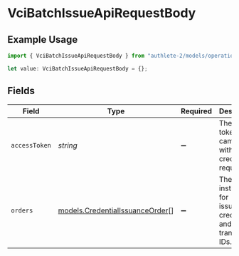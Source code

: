 # VciBatchIssueApiRequestBody

## Example Usage

```typescript
import { VciBatchIssueApiRequestBody } from "authlete-2/models/operations";

let value: VciBatchIssueApiRequestBody = {};
```

## Fields

| Field                                                                       | Type                                                                        | Required                                                                    | Description                                                                 |
| --------------------------------------------------------------------------- | --------------------------------------------------------------------------- | --------------------------------------------------------------------------- | --------------------------------------------------------------------------- |
| `accessToken`                                                               | *string*                                                                    | :heavy_minus_sign:                                                          | The access token that came along with the credential request.               |
| `orders`                                                                    | [models.CredentialIssuanceOrder](../../models/credentialissuanceorder.md)[] | :heavy_minus_sign:                                                          | The instructions for issuance of credentials and/or transaction IDs.        |